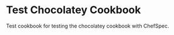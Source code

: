 Test Chocolatey Cookbook
========================

Test cookbook for testing the chocolatey cookbook with ChefSpec.
